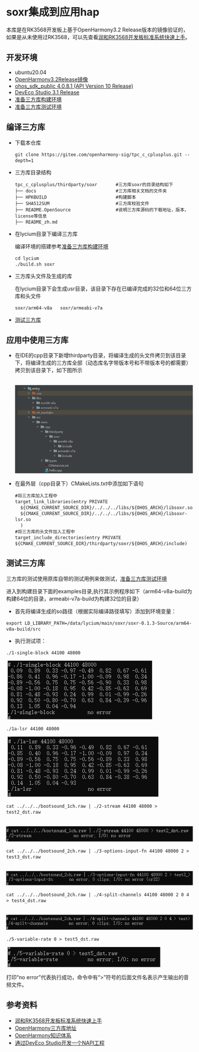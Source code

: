 # soxr集成到应用hap

本库是在RK3568开发板上基于OpenHarmony3.2 Release版本的镜像验证的，如果是从未使用过RK3568，可以先查看[润和RK3568开发板标准系统快速上手](https://gitee.com/openharmony-sig/knowledge_demo_temp/tree/master/docs/rk3568_helloworld)。

## 开发环境

- ubuntu20.04
- [OpenHarmony3.2Release镜像](https://gitee.com/link?target=https%3A%2F%2Frepo.huaweicloud.com%2Fopenharmony%2Fos%2F3.2-Release%2Fdayu200_standard_arm32.tar.gz)
- [ohos_sdk_public 4.0.8.1 (API Version 10 Release)](http://download.ci.openharmony.cn/version/Master_Version/OpenHarmony_4.0.8.1/20230608_091016/version-Master_Version-OpenHarmony_4.0.8.1-20230608_091016-ohos-sdk-full.tar.gz)
- [DevEco Studio 3.1 Release](https://contentcenter-vali-drcn.dbankcdn.cn/pvt_2/DeveloperAlliance_package_901_9/81/v3/tgRUB84wR72nTfE8Ir_xMw/devecostudio-windows-3.1.0.501.zip?HW-CC-KV=V1&HW-CC-Date=20230621T074329Z&HW-CC-Expire=315360000&HW-CC-Sign=22F6787DF6093ECB4D4E08F9379B114280E1F65DA710599E48EA38CB24F3DBF2)
- [准备三方库构建环境](../../../lycium/README.md#1编译环境准备)
- [准备三方库测试环境](../../../lycium/README.md#3ci环境准备)

## 编译三方库

- 下载本仓库

  ```shell
  git clone https://gitee.com/openharmony-sig/tpc_c_cplusplus.git --depth=1
  ```

- 三方库目录结构

  ```shell
  tpc_c_cplusplus/thirdparty/soxr       #三方库soxr的目录结构如下
  ├── docs                              #三方库相关文档的文件夹
  ├── HPKBUILD                          #构建脚本
  ├── SHA512SUM                         #三方库校验文件
  ├── README.OpenSource                 #说明三方库源码的下载地址，版本，license等信息
  ├── README_zh.md   
  ```

- 在lycium目录下编译三方库

  编译环境的搭建参考[准备三方库构建环境](../../../lycium/README.md#1编译环境准备)

  ```shell
  cd lycium
  ./build.sh soxr
  ```

- 三方库头文件及生成的库

  在lycium目录下会生成usr目录，该目录下存在已编译完成的32位和64位三方库和头文件

  ```shell
  soxr/arm64-v8a   soxr/armeabi-v7a
  ```
  
- [测试三方库](#测试三方库)

## 应用中使用三方库

- 在IDE的cpp目录下新增thirdparty目录，将编译生成的头文件拷贝到该目录下，将编译生成的三方库全部（动态库名字带版本号和不带版本号的都需要）拷贝到该目录下，如下图所示
  &nbsp;

  &nbsp;![thirdparty_install_dir](pic/soxr_install_dir.png)

- 在最外层（cpp目录下）CMakeLists.txt中添加如下语句

  ```shell
  #将三方库加入工程中
  target_link_libraries(entry PRIVATE
	${CMAKE_CURRENT_SOURCE_DIR}/../../../libs/${OHOS_ARCH}/libsoxr.so
	${CMAKE_CURRENT_SOURCE_DIR}/../../../libs/${OHOS_ARCH}/libsoxr-lsr.so
	)
  #将三方库的头文件加入工程中
  target_include_directories(entry PRIVATE ${CMAKE_CURRENT_SOURCE_DIR}/thirdparty/soxr/${OHOS_ARCH}/include)
  ```


## 测试三方库

三方库的测试使用原库自带的测试用例来做测试，[准备三方库测试环境](../../../lycium/README.md#3ci环境准备)

进入到构建目录下面的examples目录,执行其示例程序如下（arm64-v8a-build为构建64位的目录，armeabi-v7a-build为构建32位的目录）
- 首先将编译生成的so路径（根据实际编译路径填写）添加到环境变量：
```shell
export LD_LIBRARY_PATH=/data/lycium/main/soxr/soxr-0.1.3-Source/arm64-v8a-build/src
```
- 执行测试项：

```shell
./1-single-block 44100 48000
```
&nbsp;![soxr_test_00](pic/soxr_test_00.png)
```shell
./1a-lsr 44100 48000
```
&nbsp;![soxr_test_01](pic/soxr_test_01.png)
```shell
cat ../../../bootsound_1ch.raw | ./2-stream 44100 48000 > test2_dst.raw
```
&nbsp;![soxr_test_02](pic/soxr_test_02.png)
```shell
cat ../../../bootsound_2ch.raw | ./3-options-input-fn 44100 48000 2 > test3_dst.raw
```
&nbsp;![soxr_test_03](pic/soxr_test_03.png)
```shell
cat ../../../bootsound_2ch.raw | ./4-split-channels 44100 48000 2 0 4 > test4_dst.raw
```
&nbsp;![soxr_test_04](pic/soxr_test_04.png)
```shell
./5-variable-rate 0 > test5_dst.raw
```
&nbsp;![soxr_test_05](pic/soxr_test_05.png)

打印“no error”代表执行成功，命令中有“>”符号的后面文件名表示产生输出的音频文件。

## 参考资料

- [润和RK3568开发板标准系统快速上手](https://gitee.com/openharmony-sig/knowledge_demo_temp/tree/master/docs/rk3568_helloworld)
- [OpenHarmony三方库地址](https://gitee.com/openharmony-tpc)
- [OpenHarmony知识体系](https://gitee.com/openharmony-sig/knowledge)
- [通过DevEco Studio开发一个NAPI工程](https://gitee.com/openharmony-sig/knowledge_demo_temp/blob/master/docs/napi_study/docs/hello_napi.md)
